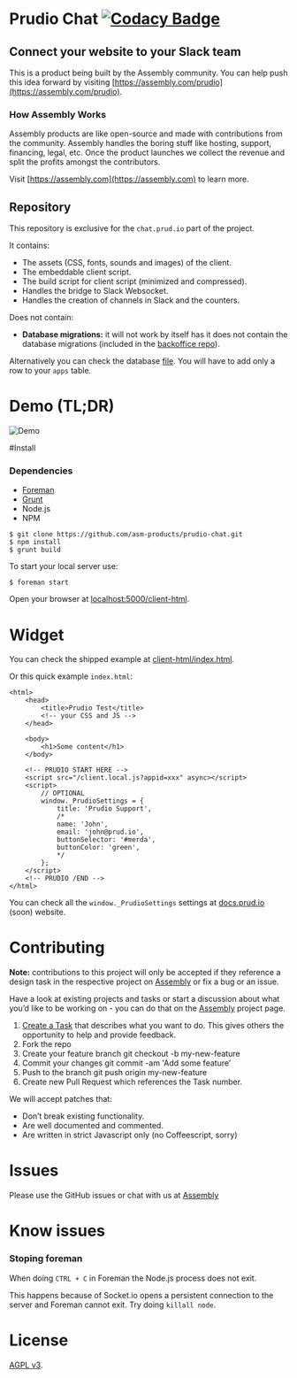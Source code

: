 # Prudio Chat [![Codacy Badge](https://www.codacy.com/project/badge/465a9af1b11d44e390e29da236c52ac6)](https://www.codacy.com/public/cossou/prudio-chat)

## Connect your website to your Slack team

This is a product being built by the Assembly community. You can help push this idea forward by visiting [https://assembly.com/prudio](https://assembly.com/prudio).

### How Assembly Works

Assembly products are like open-source and made with contributions from the community. Assembly handles the boring stuff like hosting, support, financing, legal, etc. Once the product launches we collect the revenue and split the profits amongst the contributors.

Visit [https://assembly.com](https://assembly.com) to learn more.

## Repository

This repository is exclusive for the `chat.prud.io` part of the project.

It contains:

* The assets (CSS, fonts, sounds and images) of the client.
* The embeddable client script.
* The build script for client script (minimized and compressed).
* Handles the bridge to Slack Websocket.
* Handles the creation of channels in Slack and the counters.

Does not contain:

* **Database migrations:** it will not work by itself has it does not contain the database migrations (included in the [backoffice repo](#soon)).

Alternatively you can check the database [file](https://github.com/asm-products/prudio-chat/blob/master/database.sql). You will have to add only a row to your `apps` table.

# Demo (TL;DR)

![Demo](http://g.recordit.co/UGeRPvWx3C.gif)

#Install

### Dependencies

* [Foreman](https://github.com/ddollar/foreman)
* [Grunt](http://gruntjs.com/)
* Node.js
* NPM

```
$ git clone https://github.com/asm-products/prudio-chat.git 
$ npm install
$ grunt build
```

To start your local server use:

```
$ foreman start
```

Open your browser at [localhost:5000/client-html](http://localhost:5000/client-html).

# Widget 

You can check the shipped example at [client-html/index.html](https://github.com/asm-products/prudio-chat/blob/master/client-html/index.html).

Or this quick example `index.html`:

```
<html>
	<head>
		<title>Prudio Test</title>
		<!-- your CSS and JS -->
	</head>
	
	<body>
		<h1>Some content</h1>
	</body>
	
	<!-- PRUDIO START HERE -->
	<script src="/client.local.js?appid=xxx" async></script>
	<script>
  		// OPTIONAL
      	window._PrudioSettings = {
        	title: 'Prudio Support',
        	/*
        	name: 'John',
        	email: 'john@prud.io',
        	buttonSelector: '#merda',
        	buttonColor: 'green',
        	*/
      	};
	</script>
	<!-- PRUDIO /END -->
</html>
```

You can check all the `window._PrudioSettings` settings at [docs.prud.io](http://docs.prud.io) (soon) website.

# Contributing

**Note:** contributions to this project will only be accepted if they reference a design task in the respective project on [Assembly](https://assembly.com/prudio) or fix a bug or an issue.

Have a look at existing projects and tasks or start a discussion about what you’d like to be working on - you can do that on the [Assembly](https://assembly.com/prudio) project page.

1. [Create a Task](https://assembly.com/prudio/bounties/new) that describes what you want to do. This gives others the opportunity to help and provide feedback.
2. Fork the repo
3. Create your feature branch git checkout -b my-new-feature
4. Commit your changes git commit -am 'Add some feature’
5. Push to the branch git push origin my-new-feature
6. Create new Pull Request which references the Task number.

We will accept patches that:

* Don’t break existing functionality.
* Are well documented and commented.
* Are written in strict Javascript only (no Coffeescript, sorry)

# Issues

Please use the GitHub issues or chat with us at [Assembly](https://assembly.com/chat/prudio)

# Know issues

### Stoping foreman

When doing `CTRL + C` in Foreman the Node.js process does not exit.

This happens because of Socket.io opens a persistent connection to the server and Foreman cannot exit. Try doing `killall node`.

# License

[AGPL v3](https://github.com/asm-products/prudio-chat/blob/master/LICENSE).
